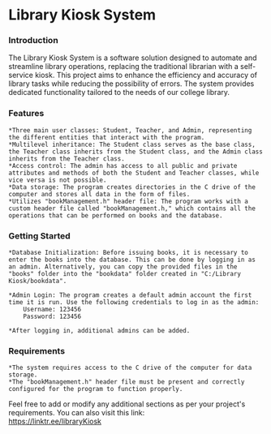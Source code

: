 <h1>Library Kiosk System</h1>

<h3>Introduction</h3> 

The Library Kiosk System is a software solution designed to automate and streamline library operations, replacing the traditional librarian with a self-service kiosk. This project aims to enhance the efficiency and accuracy of library tasks while reducing the possibility of errors. The system provides dedicated functionality tailored to the needs of our college library.
<h3>Features</h3>

    *Three main user classes: Student, Teacher, and Admin, representing the different entities that interact with the program.
    *Multilevel inheritance: The Student class serves as the base class, the Teacher class inherits from the Student class, and the Admin class inherits from the Teacher class.
    *Access control: The admin has access to all public and private attributes and methods of both the Student and Teacher classes, while vice versa is not possible.
    *Data storage: The program creates directories in the C drive of the computer and stores all data in the form of files.
    *Utilizes "bookManagement.h" header file: The program works with a custom header file called "bookManagement.h," which contains all the operations that can be performed on books and the database.

<h3>Getting Started</h3>

    *Database Initialization: Before issuing books, it is necessary to enter the books into the database. This can be done by logging in as an admin. Alternatively, you can copy the provided files in the "books" folder into the "bookdata" folder created in "C:/Library Kiosk/bookdata".

    *Admin Login: The program creates a default admin account the first time it is run. Use the following credentials to log in as the admin:
        Username: 123456
        Password: 123456

    *After logging in, additional admins can be added.

<h3>Requirements</h3>

    *The system requires access to the C drive of the computer for data storage.
    *The "bookManagement.h" header file must be present and correctly configured for the program to function properly.


Feel free to add or modify any additional sections as per your project's requirements.
You can also visit this link:  
https://linktr.ee/libraryKiosk
